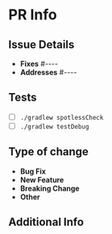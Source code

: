 # PR Info

## Issue Details

<!-- Please choose the relevant option -->

 - **Fixes** #---- <!-- to automatically close the linked issue -->
 - **Addresses** #---- <!-- to link the issue but not close - work pending etc. -->

## Tests
<!-- Run these tests -->
 - [ ] `./gradlew spotlessCheck` <!-- If this fails, run `./gradlew spotlessApply` -->
 - [ ] `./gradlew testDebug`

## Type of change

<!-- Please delete options that are not relevant -->

- **Bug Fix** <!--  non-breaking change which fixes an issue -->
- **New Feature** <!-- non-breaking change which adds functionality -->
- **Breaking Change** <!-- fix or feature that would cause existing functionality to not work as expected -->
- **Other** <!-- please specify -->

## Additional Info

<!-- Any additional info we should know about the PR! -->
